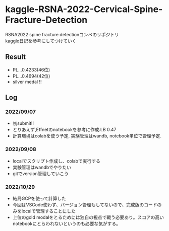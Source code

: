 # kaggle-RSNA-2022-Cervical-Spine-Fracture-Detection
RSNA2022 spine fracture detectionコンペのリポジトリ  
[kaggle日記](https://zenn.dev/fkubota/articles/3d8afb0e919b555ef068)を参考にしてつけていく

## Result
- PL…0.4233(46位)
- PL…0.4694(42位)
- silver medal !!

## Log
### 2022/09/07
- 初submit!!
- とりあえず,Effnetのnotebookを参考に作成.LB 0.47
- 計算環境はcolabを使う予定, 実験管理はwandb, notebook単位で管理予定.
### 2022/09/08
- localでスクリプト作成し、colabで実行する
- 実験管理はwandbでやりたい
- gitでversion管理していこう

### 2022/10/29
- 結局GCPを使って計算した
- 今回はVSCode使わず、バージョン管理もしてないので、完成版のコードのみをlocalで管理することにした
- 上位のgold modalをとるためには独自の視点で戦う必要あり。スコアの高いnotebookにとらわれないというのも必要な気がする。